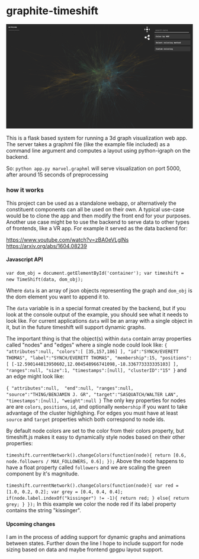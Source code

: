 # graphite-timeshift
![](/timeshift_sample.png?raw=true)

This is a flask based system for running a 3d graph visualization web app. The server takes a graphml file (like the example file included) as a command line argument and computes a layout using python-igraph on the backend.

So:
`
python app.py marvel.graphml
`
will serve visualization on port 5000, after around 15 seconds of preprocessing


### how it works

This project can be used as a standalone webapp, or alternatively the constituent components can all be used on their own. A typical use-case would be to clone the app and then modify the front end for your purposes. Another use case might be to use the backend to serve data to other types of frontends, like a VR app. For example it served as the data backend for:

https://www.youtube.com/watch?v=zBA0eVLglNs
https://arxiv.org/abs/1604.08239


#### Javascript API
`
var dom_obj = document.getElementById('container');
var timeshift = new TimeShift(data, dom_obj);
`

Where `data` is an array of json objects representing the graph and `dom_obj` is the dom element you want to append it to.

The `data` variable is in a special format created by the backend, but if you look at the console output of the example, you should see what it needs to look like. For current applications `data` will be an array with a single object in it, but in the future timeshift will support dynamic graphs.

The important thing is that the object(s) within `data` contain array properties called "nodes" and "edges" where a single node could look like:
`
{
  "attributes":null,
  "colors":[
     [35,157,186]
   ],
  "id":"SYNCH/EVERETT THOMAS",
  "label":"SYNCH/EVERETT THOMAS",
  "membership":15,
  "positions":[
     [-12.590144813950602,12.004548966741098,-18.336773333335103]
   ],
  "ranges":null,
  "size":1,
  "timestamps":[null],
  "clusterID":"15"
}
`
and an edge might look like:

`
{
  "attributes":null, 
  "end":null,
  "ranges":null,
  "source":"THING/BENJAMIN J. GR",
  "target":"SASQUATCH/WALTER LAN",
  "timestamps":[null],
  "weight":null
  }
`
The only key properties for nodes are are `colors`, `positions`, `id`, and optionally `membership` if you want to take advantage of the cluster highlighing. For edges you must have at least `source` and `target` properties which both correspond to node ids.

By default node colors are set to the color from their colors property, but timeshift.js makes it easy to dynamically style nodes based on their other properties:

`
timeshift.currentNetwork().changeColors(function(node){
    return [0.6, node.followers / MAX_FOLLOWERS, 0.6];
});
`
Above the node happens to have a float property called `followers` and we are scaling the green component by it's magnitude.

`
timeshift.currentNetwork().changeColors(function(node){
    var red = [1.0, 0.2, 0.2];
    var grey = [0.4, 0.4, 0.4];
    if(node.label.indexOf("kissinger") != -1){
        return red;
    }
    else{
        return grey;
    }
});
`
In this example we color the node red if its label property contains the string "kissinger".

#### Upcoming changes

I am in the process of adding support for dynamic graphs and animations between states. Further down the line I hope to include support for node sizing based on data and maybe frontend gpgpu layout support.    


